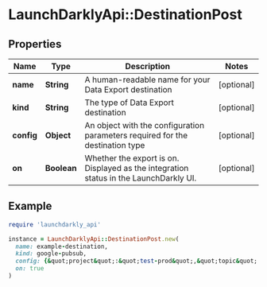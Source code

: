 # LaunchDarklyApi::DestinationPost

## Properties

| Name | Type | Description | Notes |
| ---- | ---- | ----------- | ----- |
| **name** | **String** | A human-readable name for your Data Export destination | [optional] |
| **kind** | **String** | The type of Data Export destination | [optional] |
| **config** | **Object** | An object with the configuration parameters required for the destination type | [optional] |
| **on** | **Boolean** | Whether the export is on. Displayed as the integration status in the LaunchDarkly UI. | [optional] |

## Example

```ruby
require 'launchdarkly_api'

instance = LaunchDarklyApi::DestinationPost.new(
  name: example-destination,
  kind: google-pubsub,
  config: {&quot;project&quot;:&quot;test-prod&quot;,&quot;topic&quot;:&quot;ld-pubsub-test-192301&quot;},
  on: true
)
```

